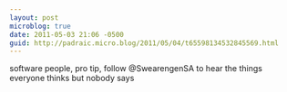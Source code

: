 ```yaml
---
layout: post
microblog: true
date: 2011-05-03 21:06 -0500
guid: http://padraic.micro.blog/2011/05/04/t65598134532845569.html
---
```

software people, pro tip, follow @SwearengenSA to hear the things everyone thinks but nobody says
